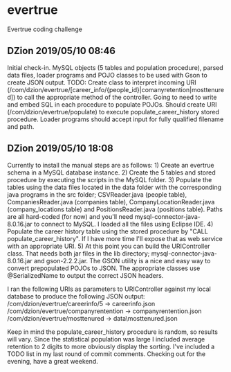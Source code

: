 # evertrue
Evertrue coding challenge

DZion 2019/05/10 08:46
----------------------
Initial check-in. MySQL objects (5 tables and population procedure), parsed data files, loader programs and POJO classes to be used with Gson to create JSON output. TODO: Create class to interpret incoming URI (/com/dzion/evertrue/[career_info/{people_id}|comanyretention|mosttenured]) to call the appropriate method of the controller. Going to need to write and embed SQL in each procedure to populate POJOs. Should create URI (/com/dzion/evertrue/populate) to execute populate_career_history stored procedure. Loader programs should accept input for fully qualified filename and path.

DZion 2019/05/10 18:08
----------------------
Currently to install the manual steps are as follows: 1) Create an evertrue schema in a MySQL database instance. 2) Create the 5 tables and stored procedure by executing the scripts in the MySQL folder. 3) Populate the tables using the data files located in the data folder with the corresponding java programs in the src folder; CSVReader.java (people table), CompaniesReader.java (companies table), CompanyLocationReader.java (company_locations table) and PositionsReader.java (positions table). Paths are all hard-coded (for now) and you'll need mysql-connector-java-8.0.16.jar to connect to MySQL. I loaded all the files using Eclipse IDE. 4) Populate the career history table using the stored procedure by "CALL populate_career_history". If I have more time I'll expose that as web service with an appropriate URI. 5) At this point you can build the URIController class. That needs both jar files in the lib directory; mysql-connector-java-8.0.16.jar and gson-2.2.2.jar. The GSON utility is a nice and easy way to convert prepopulated POJOs to JSON. The appropriate classes use @SerializedName to output the correct JSON headers.

I ran the following URIs as parameters to URIController against my local database to produce the following JSON output:
/com/dzion/evertrue/careerinfo/5 -> careerinfo.json
/com/dzion/evertrue/companyrentention -> companyrentention.json
/com/dzion/evertrue/mosttenured -> data\mosttenured.json

Keep in mind the populate_career_history procedure is random, so results will vary. Since the statistical population was large I included average retention to 2 digits to more obviously display the sorting. I've included a TODO list in my last round of commit comments. Checking out for the evening, have a great weekend.

